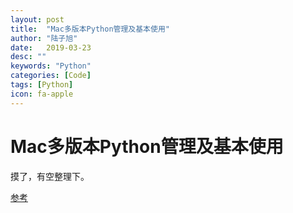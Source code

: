 ```yaml
---
layout: post
title:  "Mac多版本Python管理及基本使用"
author: "陆子旭"
date:   2019-03-23
desc: ""
keywords: "Python"
categories: [Code]
tags: [Python]
icon: fa-apple
---
```


# Mac多版本Python管理及基本使用

摸了，有空整理下。

[参考](https://blog.csdn.net/coding_dong/article/details/80343756)